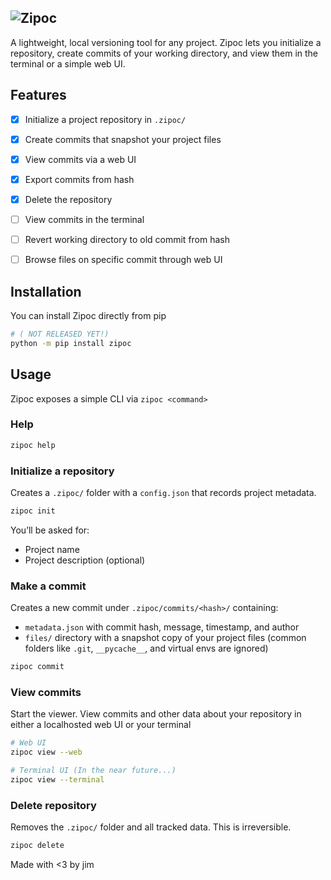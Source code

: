 ![Zipoc](https://hc-cdn.hel1.your-objectstorage.com/s/v3/6ca7924b99b512fc579ecaae572ba10a21175361_image.png)
---
A lightweight, local versioning tool for any project. Zipoc lets you initialize a repository, create commits of your working directory, and view them in the terminal or a simple web UI.

## Features

- [x] Initialize a project repository in `.zipoc/`
- [x] Create commits that snapshot your project files
- [x] View commits via a web UI
- [X] Export commits from hash
- [x] Delete the repository
- [ ] View commits in the terminal
- [ ] Revert working directory to old commit from hash
- [ ] Browse files on specific commit through web UI


## Installation

You can install Zipoc directly from pip


```bash
# ( NOT RELEASED YET!)
python -m pip install zipoc
```


## Usage

Zipoc exposes a simple CLI via `zipoc <command>`

### Help

```bash
zipoc help
```

### Initialize a repository

Creates a `.zipoc/` folder with a `config.json` that records project metadata.

```bash
zipoc init
```

You’ll be asked for:

- Project name
- Project description (optional)


### Make a commit

Creates a new commit under `.zipoc/commits/<hash>/` containing:

- `metadata.json` with commit hash, message, timestamp, and author
- `files/` directory with a snapshot copy of your project files (common folders like `.git`, `__pycache__`, and virtual envs are ignored)

```bash
zipoc commit
```
### View commits

Start the viewer. View commits and other data about your repository in either a localhosted web UI or your terminal

```bash
# Web UI
zipoc view --web

# Terminal UI (In the near future...)
zipoc view --terminal
```

### Delete repository

Removes the `.zipoc/` folder and all tracked data. This is irreversible.

```bash
zipoc delete
```

Made with <3 by jim

